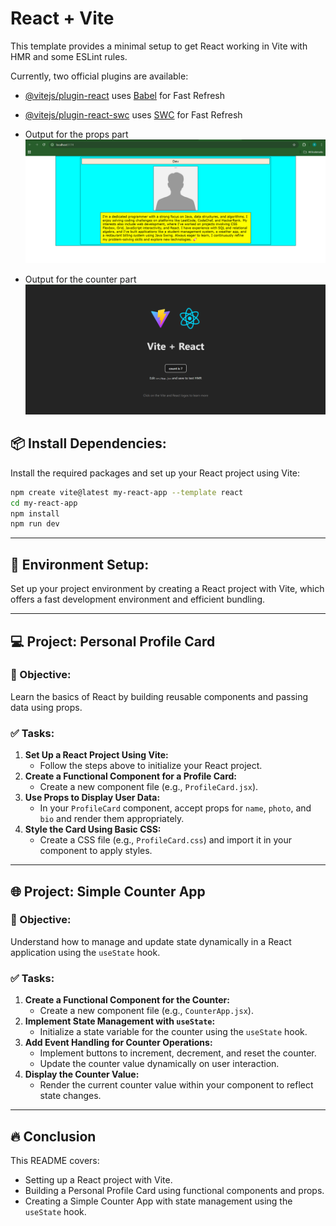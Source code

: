 # React + Vite

This template provides a minimal setup to get React working in Vite with HMR and some ESLint rules.

Currently, two official plugins are available:

- [@vitejs/plugin-react](https://github.com/vitejs/vite-plugin-react/blob/main/packages/plugin-react/README.md) uses [Babel](https://babeljs.io/) for Fast Refresh
- [@vitejs/plugin-react-swc](https://github.com/vitejs/vite-plugin-react-swc) uses [SWC](https://swc.rs/) for Fast Refresh

- Output for the props part
![alt text](image.png)
- Output for the counter part
![alt text](image-1.png)

## 📦 Install Dependencies:
Install the required packages and set up your React project using Vite:
```bash
npm create vite@latest my-react-app --template react
cd my-react-app
npm install
npm run dev
```

---

## 🔐 Environment Setup:
Set up your project environment by creating a React project with Vite, which offers a fast development environment and efficient bundling.

---

## 💻 Project: Personal Profile Card
### 🎯 Objective:
Learn the basics of React by building reusable components and passing data using props.

### ✅ Tasks:
1. **Set Up a React Project Using Vite:**
   - Follow the steps above to initialize your React project.
2. **Create a Functional Component for a Profile Card:**
   - Create a new component file (e.g., `ProfileCard.jsx`).
3. **Use Props to Display User Data:**
   - In your `ProfileCard` component, accept props for `name`, `photo`, and `bio` and render them appropriately.
4. **Style the Card Using Basic CSS:**
   - Create a CSS file (e.g., `ProfileCard.css`) and import it in your component to apply styles.

---

## 🌐 Project: Simple Counter App
### 🎯 Objective:
Understand how to manage and update state dynamically in a React application using the `useState` hook.

### ✅ Tasks:
1. **Create a Functional Component for the Counter:**
   - Create a new component file (e.g., `CounterApp.jsx`).
2. **Implement State Management with `useState`:**
   - Initialize a state variable for the counter using the `useState` hook.
3. **Add Event Handling for Counter Operations:**
   - Implement buttons to increment, decrement, and reset the counter.
   - Update the counter value dynamically on user interaction.
4. **Display the Counter Value:**
   - Render the current counter value within your component to reflect state changes.

---

## 🔥 Conclusion
This README covers:
- Setting up a React project with Vite.
- Building a Personal Profile Card using functional components and props.
- Creating a Simple Counter App with state management using the `useState` hook.


